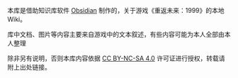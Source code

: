 本库是借助知识库软件 [Obsidian](obsidian.md) 制作的，关于游戏《重返未来：1999》的本地 Wiki。

库中文档、图片等内容主要来自游戏中的文本叙述，有些内容可能为本人全部由本人整理

除非另有说明，否则本库内容依据 [CC BY-NC-SA 4.0](https://creativecommons.org/licenses/by-nc-sa/4.0/) 许可证进行授权，转载请附上出处链接。